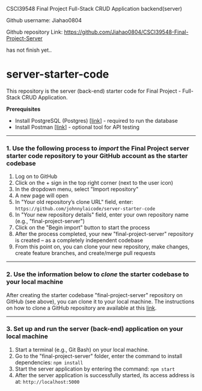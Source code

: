 CSCI39548 Final Project Full-Stack CRUD Application backend(server)
<br>

Github username: Jiahao0804
<br>

Github repository Link: https://github.com/Jiahao0804/CSCI39548-Final-Project-Server
<br>

has not finish yet..
<br>

# server-starter-code

This repository is the server (back-end) starter code for Final Project - Full-Stack CRUD Application.

**Prerequisites**
- Install PostgreSQL (Postgres) [[link](https://www.postgresql.org/download/)] - required to run the database
- Install Postman [[link](https://www.postman.com/downloads/)] - optional tool for API testing 

----------
### 1. Use the following process to ***import*** the Final Project server starter code repository to your GitHub account as the starter codebase
1.	Log on to GitHub
2.	Click on the + sign in the top right corner (next to the user icon)
3.	In the dropdown menu, select "Import repository"
4.	A new page will open
5.	In "Your old repository’s clone URL" field, enter: `https://github.com/johnnylaicode/server-starter-code`
6.	In "Your new repository details" field, enter your own repository name (e.g., "final-project-server")
7.	Click on the "Begin import" button to start the process
8.	After the process completed, your new "final-project-server" repository is created – as a completely independent codebase
9.	From this point on, you can clone your new repository, make changes, create feature branches, and create/merge pull requests

----------
### 2. Use the information below to ***clone*** the starter codebase to your local machine
After creating the starter codebase "final-project-server" repository on GitHub (see above), you can clone it to your local machine. The instructions on how to clone a GitHub repository are available at this [link](https://docs.github.com/en/repositories/creating-and-managing-repositories/cloning-a-repository).

----------
### 3. Set up and run the server (back-end) application on your local machine
1.	Start a terminal (e.g., Git Bash) on your local machine.
2.  Go to the "final-project-server" folder, enter the command to install dependencies: `npm install` 
3.	Start the server application by entering the command: `npm start` 
4.	After the server application is successfully started, its access address is at: `http://localhost:5000` 
